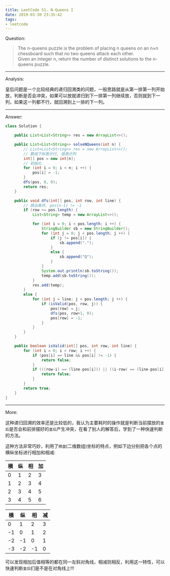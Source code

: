 ```yaml
---
title: LeetCode 51. N-Queens I
date: 2019-03-30 23:35:42
tags:
- leetcode
---
```


Question:

> The n-queens puzzle is the problem of placing n queens on an n×n chessboard such that no two queens attack each other.  
> Given an integer n, return the number of distinct solutions to the n-queens puzzle.

<!--more-->

---

Analysis:

皇后问题是一个比较经典的递归回溯类的问题，一般思路就是从第一排第一列开始放，判断是否会冲突，如果可以放就递归到下一排第一列继续放，否则就到下一列，如果这一列都不行，就回溯到上一排的下一列。

---

Answer:

``` java
class Solution {

    public List<List<String>> res = new ArrayList<>();

    public List<List<String>> solveNQueens(int n) {
        // List<List<String>> res = new ArrayList<>();
        // 数组下标表示行, 值表示列
        int[] pos = new int[n];
        // 初始化
        for (int i = 0; i < n; i ++) {
            pos[i] = -1;
        }
        dfs(pos, 0, 0);
        return res;
    }

    public void dfs(int[] pos, int row, int line) {
        // 跳出条件, pos[n-1] != -1
        if (row >= pos.length) {
            List<String> temp = new ArrayList<>();

            for (int i = 0; i < pos.length; i ++) {
                StringBuilder sb = new StringBuilder();
                for (int j = 0; j < pos.length; j ++) {
                    if (j != pos[i]) {
                        sb.append(".");
                    }
                    else {
                        sb.append("Q");
                    }
                }
                System.out.println(sb.toString());
                temp.add(sb.toString());
            }
            res.add(temp);
        }
        else {
            for (int j = line; j < pos.length; j ++) {
                if (isValid(pos, row, j)) {
                    pos[row] = j;
                    dfs(pos, row+1, 0);
                    pos[row] = -1;
                }
            }
        }
    }

    public boolean isValid(int[] pos, int row, int line) {
        for (int i = 0; i < row; i ++) {
            if (pos[i] == line && pos[i] != -1) {
                return false;
            }
            if (((row-i) == (line-pos[i])) || ((i-row) == (line-pos[i]))) {
                return false;
            }
        }
        return true;
    }
}
```

---

More:

这种递归回溯的效率还是比较低的，我认为主要耗时的操作就是判断当前摆放的`皇后`是否会和前排摆好的`皇后`产生冲突，在看了别人的解答后，学到了一种快速判断的方法。

这种方法非常巧妙，利用了`棋盘`(二维数组)坐标的特点，例如下边分别把各个点的横纵坐标进行相加和相减:

|横|纵|相|加|
|------|------|------|------|
|0|1|2|3|
|1|2|3|4|
|2|3|4|5|
|3|4|5|6|

|横|纵|相|减|
|------|------|------|------|
|0|1|2|3|
|-1|0|1|2|
|-2|-1|0|1|
|-3|-2|-1|0|

可以发现相加后值相等的都在同一左斜对角线，相减则相反，利用这一特性，可以快速判断`皇后`们是不是在对角线上!!!